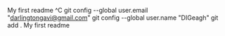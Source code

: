 My first readme^Cgit config --global user.email "darlingtongavi@gmail.com"git config --global user.name "DIGeagh"git add . My first readme

